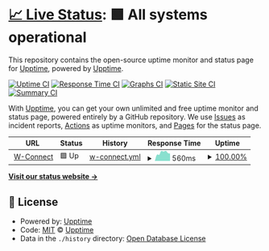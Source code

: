 # [📈 Live Status](https://upptime.github.io/upptime): <!--live status--> **🟩 All systems operational**

This repository contains the open-source uptime monitor and status page for [Upptime](https://upptime.js.org), powered by [Upptime](https://github.com/upptime/upptime).

[![Uptime CI](https://github.com/hamza-abed/uptime/workflows/Uptime%20CI/badge.svg)](https://github.com/hamza-abed/uptime/actions?query=workflow%3A%22Uptime+CI%22)
[![Response Time CI](https://github.com/hamza-abed/uptime/workflows/Response%20Time%20CI/badge.svg)](https://github.com/hamza-abed/uptime/actions?query=workflow%3A%22Response+Time+CI%22)
[![Graphs CI](https://github.com/hamza-abed/uptime/workflows/Graphs%20CI/badge.svg)](https://github.com/hamza-abed/uptime/actions?query=workflow%3A%22Graphs+CI%22)
[![Static Site CI](https://github.com/hamza-abed/uptime/workflows/Static%20Site%20CI/badge.svg)](https://github.com/hamza-abed/uptime/actions?query=workflow%3A%22Static+Site+CI%22)
[![Summary CI](https://github.com/hamza-abed/uptime/workflows/Summary%20CI/badge.svg)](https://github.com/hamza-abed/uptime/actions?query=workflow%3A%22Summary+CI%22)

With [Upptime](https://upptime.js.org), you can get your own unlimited and free uptime monitor and status page, powered entirely by a GitHub repository. We use [Issues](https://github.com/upptime/upptime/issues) as incident reports, [Actions](https://github.com/hamza-abed/uptime/actions) as uptime monitors, and [Pages](https://upptime.github.io/upptime) for the status page.

<!--start: status pages-->
<!-- This summary is generated by Upptime (https://github.com/upptime/upptime) -->
<!-- Do not edit this manually, your changes will be overwritten -->
<!-- prettier-ignore -->
| URL | Status | History | Response Time | Uptime |
| --- | ------ | ------- | ------------- | ------ |
| <img alt="" src="https://icons.duckduckgo.com/ip3/w-connect.wimova.com.ico" height="13"> [W-Connect](https://w-connect.wimova.com/) | 🟩 Up | [w-connect.yml](https://github.com/hamza-abed/uptime/commits/HEAD/history/w-connect.yml) | <details><summary><img alt="Response time graph" src="./graphs/w-connect/response-time-week.png" height="20"> 560ms</summary><br><a href="https://hamza-abed.github.io/uptime/history/w-connect"><img alt="Response time 513" src="https://img.shields.io/endpoint?url=https%3A%2F%2Fraw.githubusercontent.com%2Fhamza-abed%2Fuptime%2FHEAD%2Fapi%2Fw-connect%2Fresponse-time.json"></a><br><a href="https://hamza-abed.github.io/uptime/history/w-connect"><img alt="24-hour response time 445" src="https://img.shields.io/endpoint?url=https%3A%2F%2Fraw.githubusercontent.com%2Fhamza-abed%2Fuptime%2FHEAD%2Fapi%2Fw-connect%2Fresponse-time-day.json"></a><br><a href="https://hamza-abed.github.io/uptime/history/w-connect"><img alt="7-day response time 560" src="https://img.shields.io/endpoint?url=https%3A%2F%2Fraw.githubusercontent.com%2Fhamza-abed%2Fuptime%2FHEAD%2Fapi%2Fw-connect%2Fresponse-time-week.json"></a><br><a href="https://hamza-abed.github.io/uptime/history/w-connect"><img alt="30-day response time 516" src="https://img.shields.io/endpoint?url=https%3A%2F%2Fraw.githubusercontent.com%2Fhamza-abed%2Fuptime%2FHEAD%2Fapi%2Fw-connect%2Fresponse-time-month.json"></a><br><a href="https://hamza-abed.github.io/uptime/history/w-connect"><img alt="1-year response time 513" src="https://img.shields.io/endpoint?url=https%3A%2F%2Fraw.githubusercontent.com%2Fhamza-abed%2Fuptime%2FHEAD%2Fapi%2Fw-connect%2Fresponse-time-year.json"></a></details> | <details><summary><a href="https://hamza-abed.github.io/uptime/history/w-connect">100.00%</a></summary><a href="https://hamza-abed.github.io/uptime/history/w-connect"><img alt="All-time uptime 99.93%" src="https://img.shields.io/endpoint?url=https%3A%2F%2Fraw.githubusercontent.com%2Fhamza-abed%2Fuptime%2FHEAD%2Fapi%2Fw-connect%2Fuptime.json"></a><br><a href="https://hamza-abed.github.io/uptime/history/w-connect"><img alt="24-hour uptime 100.00%" src="https://img.shields.io/endpoint?url=https%3A%2F%2Fraw.githubusercontent.com%2Fhamza-abed%2Fuptime%2FHEAD%2Fapi%2Fw-connect%2Fuptime-day.json"></a><br><a href="https://hamza-abed.github.io/uptime/history/w-connect"><img alt="7-day uptime 100.00%" src="https://img.shields.io/endpoint?url=https%3A%2F%2Fraw.githubusercontent.com%2Fhamza-abed%2Fuptime%2FHEAD%2Fapi%2Fw-connect%2Fuptime-week.json"></a><br><a href="https://hamza-abed.github.io/uptime/history/w-connect"><img alt="30-day uptime 100.00%" src="https://img.shields.io/endpoint?url=https%3A%2F%2Fraw.githubusercontent.com%2Fhamza-abed%2Fuptime%2FHEAD%2Fapi%2Fw-connect%2Fuptime-month.json"></a><br><a href="https://hamza-abed.github.io/uptime/history/w-connect"><img alt="1-year uptime 99.93%" src="https://img.shields.io/endpoint?url=https%3A%2F%2Fraw.githubusercontent.com%2Fhamza-abed%2Fuptime%2FHEAD%2Fapi%2Fw-connect%2Fuptime-year.json"></a></details>

<!--end: status pages-->

[**Visit our status website →**](https://upptime.github.io/upptime)

## 📄 License

- Powered by: [Upptime](https://github.com/upptime/upptime)
- Code: [MIT](./LICENSE) © [Upptime](https://upptime.js.org)
- Data in the `./history` directory: [Open Database License](https://opendatacommons.org/licenses/odbl/1-0/)
